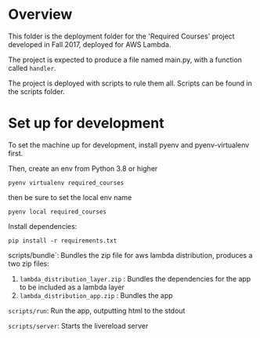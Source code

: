# Overview

This folder is the deployment folder for the 'Required Courses' project
developed in Fall 2017, deployed for AWS Lambda.

The project is expected to produce a file named main.py, with a function called
`handler`.

The project is deployed with scripts to rule them all. Scripts can be found in
the scripts folder.

# Set up for development

To set the machine up for development, install pyenv and pyenv-virtualenv first.

Then, create an env from Python 3.8 or higher

`pyenv virtualenv required_courses`

then be sure to set the local env name

`pyenv local required_courses`

Install dependencies:

`pip install -r requirements.txt`


scripts/bundle`: Bundles the zip file for aws lambda distribution, produces a
two zip files:

1. `lambda_distribution_layer.zip` : Bundles the dependencies for the app to be
   included as a lambda layer
2. `lambda_distribution_app.zip` : Bundles the app


`scripts/run`: Run the app, outputting html to the stdout

`scripts/server`: Starts the livereload server

